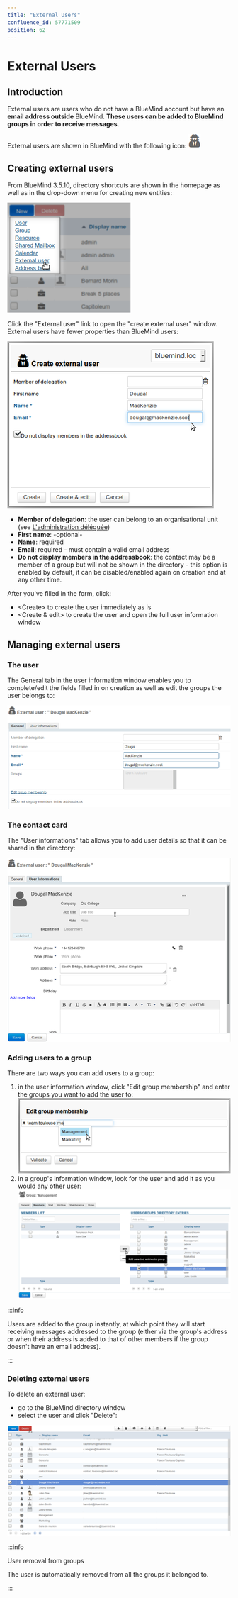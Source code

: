 ```yaml
---
title: "External Users"
confluence_id: 57771509
position: 62
---
```

# External Users


## Introduction

External users are users who do not have a BlueMind account but have an **email address outside** BlueMind. ****These users can be added to BlueMind groups in order to receive messages****.  

External users are shown in BlueMind with the following icon: ![](../../../attachments/57771509/57771522.png)


## Creating external users

From BlueMind 3.5.10, directory shortcuts are shown in the homepage as well as in the drop-down menu for creating new entities:

![](../../../attachments/57771509/57771517.png)

Click the "External user" link to open the "create external user" window. External users have fewer properties than BlueMind users:


![](../../../attachments/57771509/57771516.png)

- **Member of delegation**: the user can belong to an organisational unit (see [L'administration déléguée](/Guide_de_l_administrateur/Gestion_des_entites/Utilisateurs/L_administration_déléguée/))
- **First name**: -optional-
- **Name**: required
- **Email**: required - must contain a valid email address
- **Do not display members in the addressbook**: the contact may be a member of a group but will not be shown in the directory - this option is enabled by default, it can be disabled/enabled again on creation and at any other time.


After you've filled in the form, click:

- &lt;Create> to create the user immediately as is
- &lt;Create & edit> to create the user and open the full user information window


## Managing external users

### The user

The General tab in the user information window enables you to complete/edit the fields filled in on creation as well as edit the groups the user belongs to:

![](../../../attachments/57771509/57771515.png)

### The contact card

The "User informations" tab allows you to add user details so that it can be shared in the directory:

![](../../../attachments/57771509/57771513.png)

### Adding users to a group

There are two ways you can add users to a group:

1. in the user information window, click "Edit group membership" and enter the groups you want to add the user to:![](../../../attachments/57771509/57771512.png)
2. in a group's information window, look for the user and add it as you would any other user:![](../../../attachments/57771509/57771511.png)


:::info

Users are added to the group instantly, at which point they will start receiving messages addressed to the group (either via the group's address or when their address is added to that of other members if the group doesn't have an email address).

:::

### Deleting external users

To delete an external user:

- go to the BlueMind directory window
- select the user and click "Delete":


![](../../../attachments/57771509/57771510.png)


:::info

User removal from groups

The user is automatically removed from all the groups it belonged to.

:::


